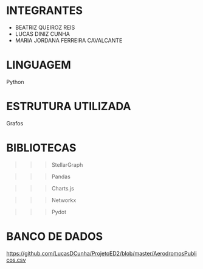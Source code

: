 # **INTEGRANTES**

- BEATRIZ QUEIROZ REIS
- LUCAS DINIZ CUNHA
- MARIA JORDANA FERREIRA CAVALCANTE


# **LINGUAGEM**

Python


# **ESTRUTURA UTILIZADA**

Grafos


# **BIBLIOTECAS**
 
>>> StellarGraph

>>> Pandas
 
>>> Charts.js

>>> Networkx

>>> Pydot


# **BANCO DE DADOS**

https://github.com/LucasDCunha/ProjetoED2/blob/master/AerodromosPublicos.csv
